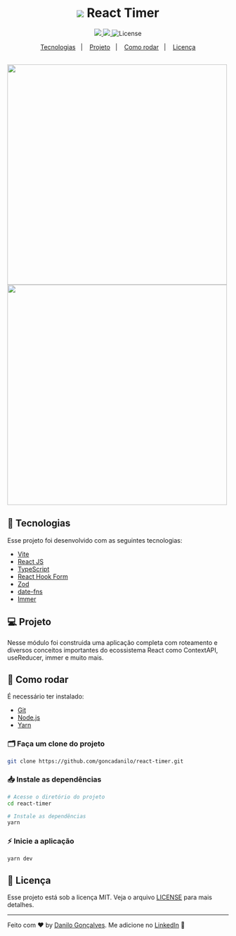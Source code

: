<h1 align="center">
 <img src="https://user-images.githubusercontent.com/53796755/213934362-e79985cf-462a-4276-af90-0c6bedba1050.png" /> React Timer
</h1>

<p align="center">
  <a href="https://www.rocketseat.com.br/" target="_blank">
    <img src="https://img.shields.io/static/v1?label=Bootcamp&message=Ignite%20|%20Rocketseat&color=8257E5&labelColor=000000" />
  </a>
  
  <a href="https://app.rocketseat.com.br/me/goncadanilo">
    <img src="https://img.shields.io/static/v1?label=Made%20By&message=Danilo%20Gon%C3%A7alves&color=8257E5&labelColor=000000" />
  </a>
  
  <img alt="License" src="https://img.shields.io/static/v1?label=license&message=MIT&color=8257E5&labelColor=000000">
</p>

<p align="center">
  <a href="#-tecnologias">Tecnologias</a>&nbsp;&nbsp;&nbsp;|&nbsp;&nbsp;&nbsp;
  <a href="#-projeto">Projeto</a>&nbsp;&nbsp;&nbsp;|&nbsp;&nbsp;&nbsp;
  <a href="#-como-rodar">Como rodar</a>&nbsp;&nbsp;&nbsp;|&nbsp;&nbsp;&nbsp;
  <a href="#-licença">Licença</a>
</p>

<br>

<div>
  <img width="500" src="https://user-images.githubusercontent.com/53796755/213934647-13707f4f-a956-4bc6-aa82-85a54ff11ea4.png" />
  <img width="500" src="https://user-images.githubusercontent.com/53796755/213934641-8bf6d543-8baa-4f67-ad75-4fbd322a899b.png" />
</div>

## 🚀 Tecnologias

Esse projeto foi desenvolvido com as seguintes tecnologias:

- [Vite](https://vitejs.dev/)
- [React JS](https://pt-br.reactjs.org/)
- [TypeScript](https://www.typescriptlang.org/)
- [React Hook Form](https://react-hook-form.com/)
- [Zod](https://zod.dev/)
- [date-fns](https://date-fns.org/)
- [Immer](https://immerjs.github.io/immer/)

## 💻 Projeto

Nesse módulo foi construida uma aplicação completa com roteamento e diversos conceitos 
importantes do ecossistema React como ContextAPI, useReducer, immer e muito mais.


## 🔧 Como rodar

É necessário ter instalado:
- [Git](https://git-scm.com)
- [Node.js](https://nodejs.org/)
- [Yarn](https://yarnpkg.com/)

### 🗂 Faça um clone do projeto

```bash
git clone https://github.com/goncadanilo/react-timer.git
```

### 📥 Instale as dependências
```bash
# Acesse o diretório do projeto
cd react-timer

# Instale as dependências
yarn
```

### ⚡ Inicie a aplicação
```bash
yarn dev
```

## 📝 Licença

Esse projeto está sob a licença MIT. Veja o arquivo [LICENSE](LICENSE) para mais detalhes.

---

Feito com ♥ by [Danilo Gonçalves](https://github.com/goncadanilo). Me adicione no [LinkedIn](https://www.linkedin.com/in/goncadanilo/) :wave:
